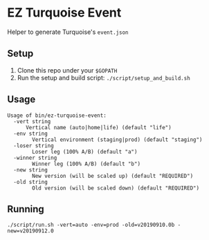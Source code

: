 # EZ Turquoise Event

Helper to generate Turquoise's `event.json`

## Setup
1. Clone this repo under your `$GOPATH`
1. Run the setup and build script: `./script/setup_and_build.sh`

## Usage
```
Usage of bin/ez-turquoise-event:
  -vert string
      Vertical name (auto|home|life) (default "life")
  -env string
    	Vertical environment (staging|prod) (default "staging")
  -loser string
    	Loser leg (100% A/B) (default "a")
  -winner string
    	Winner leg (100% A/B) (default "b")
  -new string
    	New version (will be scaled up) (default "REQUIRED")
  -old string
    	Old version (will be scaled down) (default "REQUIRED")
```

## Running
`./script/run.sh -vert=auto -env=prod -old=v20190910.0b -new=v20190912.0`
